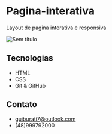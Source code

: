 # Pagina-interativa
Layout de pagina interativa e responsiva

![Sem título](https://user-images.githubusercontent.com/110997599/194713111-59d5f221-b495-4486-97fc-92f94e4b1db4.png)


## Tecnologias

- HTML
- CSS
- Git & GitHub

## Contato

- guiburati7@outlook.com
- (48)999792000
